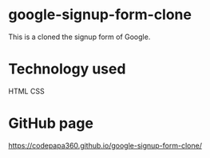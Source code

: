 # google-signup-form-clone
This is a cloned the signup form of Google.

# Technology used
HTML
CSS

# GitHub page
https://codepapa360.github.io/google-signup-form-clone/
